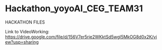 # Hackathon_yoyoAI_CEG_TEAM31
HACKATHON FILES


Link to VideoWorking: https://drive.google.com/file/d/156V7er5rie2WKktSd5wgI5MkOG8d0x2K/view?usp=sharing

